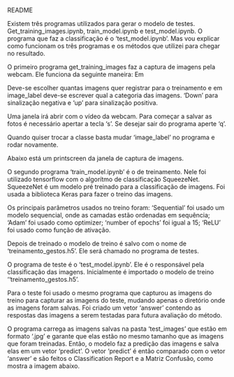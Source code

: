 ﻿README


Existem três programas utilizados para gerar o modelo de testes. Get_training_images.ipynb, train_model.ipynb e test_model.ipynb. O programa que faz a classificação é o ‘test_model.ipynb’. Mas vou explicar como funcionam os três programas e os métodos que utilizei para chegar no resultado.


O primeiro programa get_training_images faz a captura de imagens pela webcam. Ele funciona da seguinte maneira:
Em 
  



Deve-se escolher quantas imagens quer registrar para o treinamento e em image_label deve-se escrever qual a categoria das imagens. ‘Down’ para sinalização negativa e ‘up’ para sinalização positiva.


Uma janela irá abrir com o vídeo da webcam. Para começar a salvar as fotos é necessário apertar a tecla ‘s’. Se desejar sair do programa aperte ‘q’.


Quando quiser trocar a classe basta mudar ‘image_label’ no programa e rodar novamente.


Abaixo está um printscreen da janela de captura de imagens.
  



O segundo programa ‘train_model.ipynb’ é o de treinamento. Nele foi utilizado tensorflow com o algorítmo de classificação SqueezeNet. SqueezeNet é um modelo pré treinado para a classificação de imagens. Foi usada a biblioteca Keras para fazer o treino das imagens.


Os principais parâmetros usados no treino foram: ‘Sequential’ foi usado um modelo sequencial, onde as camadas estão ordenadas em sequência; ‘Adam’ foi usado como optimizer; ‘number of epochs’ foi igual a 15; ‘ReLU’ foi usado como função de ativação.


Depois de treinado o modelo de treino é salvo com o nome de ‘treinamento_gestos.h5’. Ele será chamado no programa de testes. 


  



O programa de teste é o ‘test_model.ipynb’. Ele é o responsável pela classificação das imagens. Inicialmente é importado o modelo de treino ‘‘treinamento_gestos.h5’.


Para o teste foi usado o mesmo programa que capturou as imagens do treino para capturar as imagens do teste, mudando apenas o diretório onde as imagens foram salvas. Foi criado um vetor ‘answer’ contendo as respostas das imagens a serem testadas para futura avaliação do método.


O programa carrega as imagens salvas na pasta ‘test_images’ que estão em formato ‘.jpg’ e garante que elas estão no mesmo tamanho que as imagens que foram treinadas. Então, o modelo faz a predição das imagens e salva elas em um vetor ‘predict’. O vetor ‘predict’ é então comparado com o vetor ‘answer’ e são feitos o Classification Report e a Matriz Confusão, como mostra a imagem abaixo.